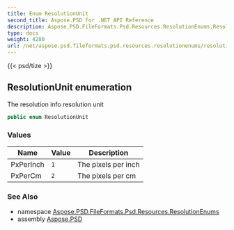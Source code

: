 ```yaml
---
title: Enum ResolutionUnit
second_title: Aspose.PSD for .NET API Reference
description: Aspose.PSD.FileFormats.Psd.Resources.ResolutionEnums.ResolutionUnit enum. The resolution info resolution unit
type: docs
weight: 4280
url: /net/aspose.psd.fileformats.psd.resources.resolutionenums/resolutionunit/
---
```

{{< psd/tize >}}
## ResolutionUnit enumeration

The resolution info resolution unit

```csharp
public enum ResolutionUnit
```

### Values

| Name | Value | Description |
| --- | --- | --- |
| PxPerInch | `1` | The pixels per inch |
| PxPerCm | `2` | The pixels per cm |

### See Also

* namespace [Aspose.PSD.FileFormats.Psd.Resources.ResolutionEnums](../../aspose.psd.fileformats.psd.resources.resolutionenums/)
* assembly [Aspose.PSD](../../)


